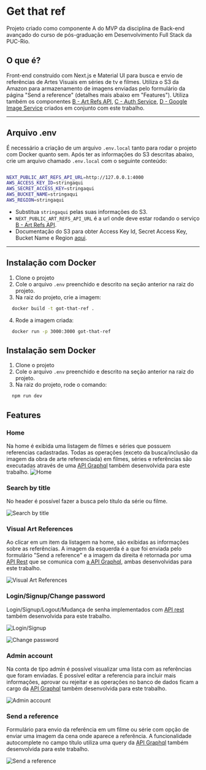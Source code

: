 # Get that ref

Projeto criado como componente A do MVP da disciplina de Back-end avançado do curso de pós-graduação em Desenvolvimento Full Stack da PUC-Rio. 

## O que é?
Front-end construído com Next.js e Material UI para busca e envio de referências de Artes Visuais em séries de tv e filmes. 
Utiliza o S3 da Amazon para armazenamento de imagens enviadas pelo formulário da página "Send a reference" (detalhes mais abaixo em "Features").
Utiliza também os componentes [B - Art Refs API](https://github.com/amandagpearce/art-refs-api), [C - Auth Service](https://github.com/amandagpearce/auth-service), [D - Google Image Service](https://github.com/amandagpearce/google-image-service) criados em conjunto com este trabalho.

---
## Arquivo .env
É necessário a criação de um arquivo `.env.local` tanto para rodar o projeto com Docker quanto sem. 
Após ter as informações do S3 descritas abaixo, crie um arquivo chamado `.env.local` com o seguinte conteúdo:

```bash

NEXT_PUBLIC_ART_REFS_API_URL=http://127.0.0.1:4000
AWS_ACCESS_KEY_ID=stringaqui
AWS_SECRET_ACCESS_KEY=stringaqui
AWS_BUCKET_NAME=stringaqui
AWS_REGION=stringaqui
```
- Substitua `stringaqui` pelas suas informações do S3. 
- `NEXT_PUBLIC_ART_REFS_API_URL` é a url onde deve estar rodando o serviço [B - Art Refs API](https://github.com/amandagpearce/art-refs-api).
- Documentação do S3 para obter Access Key Id, Secret Access Key, Bucket Name e Region [aqui](https://docs.aws.amazon.com/pt_br/AmazonS3/latest/userguide/configuring-bucket-key.html).

---
## Instalação com Docker
1. Clone o projeto
2. Cole o arquivo `.env` preenchido e descrito na seção anterior na raiz do projeto.
3. Na raiz do projeto, crie a imagem:
```bash
  docker build -t got-that-ref .
```

4. Rode a imagem criada:
```bash
  docker run -p 3000:3000 got-that-ref
```

## Instalação sem Docker
1. Clone o projeto
2. Cole o arquivo `.env` preenchido e descrito na seção anterior na raiz do projeto.
3. Na raiz do projeto, rode o comando:
```bash
  npm run dev
```

## Features
### Home
Na home é exibida uma listagem de filmes e séries que possuem referencias cadastradas. Todas as operações (exceto da busca/inclusão da imagem da obra de arte referenciada) em filmes, séries e referências são executadas através de uma [API Graphql](https://github.com/amandagpearce/art-refs-api) também desenvolvida para este trabalho. 
![Home](https://raw.githubusercontent.com/amandagpearce/got-that-ref/main/doc/1.png)
### Search by title
No header é possível fazer a busca pelo título da série ou filme. 

![Search by title](https://raw.githubusercontent.com/amandagpearce/got-that-ref/main/doc/2.png)

### Visual Art References
Ao clicar em um item da listagem na home, são exibidas as informações sobre as referências. A imagem da esquerda é a que foi enviada pelo formulário "Send a reference" e a imagem da direita é retornada por uma [API Rest](https://github.com/amandagpearce/google-image-service) que se comunica com [a API Graphql](https://github.com/amandagpearce/art-refs-api), ambas desenvolvidas para este trabalho. 

![Visual Art References](https://raw.githubusercontent.com/amandagpearce/got-that-ref/main/doc/3.png)

### Login/Signup/Change password
Login/Signup/Logout/Mudança de senha implementados com [API rest](https://github.com/amandagpearce/auth-service) também desenvolvida para este trabalho. 

![Login/Signup](https://raw.githubusercontent.com/amandagpearce/got-that-ref/main/doc/4.png)

![Change password](https://raw.githubusercontent.com/amandagpearce/got-that-ref/main/doc/6.png)

### Admin account
Na conta de tipo admin é possível visualizar uma lista com as referências que foram enviadas. É possível editar a referencia para incluir mais informações, aprovar ou rejeitar e as operações no banco de dados ficam a cargo da [API Graphql](https://github.com/amandagpearce/art-refs-api) também desenvolvida para este trabalho. 

![Admin account](https://raw.githubusercontent.com/amandagpearce/got-that-ref/main/doc/5.png)


### Send a reference 
Formulário para envio da referência em um filme ou série com opção de enviar uma imagem da cena onde aparece a referência. A funcionalidade autocomplete no campo título utiliza uma query da [API Graphql](https://github.com/amandagpearce/art-refs-api) também desenvolvida para este trabalho. 

![Send a reference ](https://raw.githubusercontent.com/amandagpearce/got-that-ref/main/doc/7.png)

